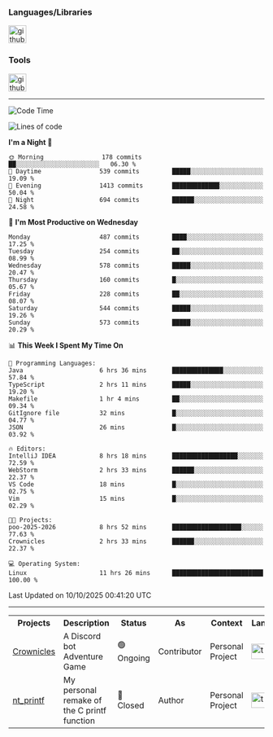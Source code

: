 <div>
    <h3>Languages/Libraries</h3>
    <img alt="github-chart" src="https://skillicons.dev/icons?i=c,py,js,ts,discordjs,html,css,md" height="35px">
</div>
<div>
    <h3>Tools</h3>
    <img alt="github-chart" src="https://skillicons.dev/icons?i=discord,git,github,gitlab,vim,vscode,webstorm,pycharm,ubuntu,pnpm,nodejs,docker" height="35px">
</div>

---
<!--START_SECTION:waka-->
![Code Time](http://img.shields.io/badge/Code%20Time-346%20hrs%2042%20mins-blue)

![Lines of code](https://img.shields.io/badge/From%20Hello%20World%20I%27ve%20Written-141.5%20thousand%20lines%20of%20code-blue)

**I'm a Night 🦉** 

```text
🌞 Morning                178 commits         ██░░░░░░░░░░░░░░░░░░░░░░░   06.30 % 
🌆 Daytime                539 commits         █████░░░░░░░░░░░░░░░░░░░░   19.09 % 
🌃 Evening                1413 commits        █████████████░░░░░░░░░░░░   50.04 % 
🌙 Night                  694 commits         ██████░░░░░░░░░░░░░░░░░░░   24.58 % 
```
📅 **I'm Most Productive on Wednesday** 

```text
Monday                   487 commits         ████░░░░░░░░░░░░░░░░░░░░░   17.25 % 
Tuesday                  254 commits         ██░░░░░░░░░░░░░░░░░░░░░░░   08.99 % 
Wednesday                578 commits         █████░░░░░░░░░░░░░░░░░░░░   20.47 % 
Thursday                 160 commits         █░░░░░░░░░░░░░░░░░░░░░░░░   05.67 % 
Friday                   228 commits         ██░░░░░░░░░░░░░░░░░░░░░░░   08.07 % 
Saturday                 544 commits         █████░░░░░░░░░░░░░░░░░░░░   19.26 % 
Sunday                   573 commits         █████░░░░░░░░░░░░░░░░░░░░   20.29 % 
```


📊 **This Week I Spent My Time On** 

```text
💬 Programming Languages: 
Java                     6 hrs 36 mins       ██████████████░░░░░░░░░░░   57.84 % 
TypeScript               2 hrs 11 mins       █████░░░░░░░░░░░░░░░░░░░░   19.20 % 
Makefile                 1 hr 4 mins         ██░░░░░░░░░░░░░░░░░░░░░░░   09.34 % 
GitIgnore file           32 mins             █░░░░░░░░░░░░░░░░░░░░░░░░   04.77 % 
JSON                     26 mins             █░░░░░░░░░░░░░░░░░░░░░░░░   03.92 % 

🔥 Editors: 
IntelliJ IDEA            8 hrs 18 mins       ██████████████████░░░░░░░   72.59 % 
WebStorm                 2 hrs 33 mins       ██████░░░░░░░░░░░░░░░░░░░   22.37 % 
VS Code                  18 mins             █░░░░░░░░░░░░░░░░░░░░░░░░   02.75 % 
Vim                      15 mins             █░░░░░░░░░░░░░░░░░░░░░░░░   02.29 % 

🐱‍💻 Projects: 
poo-2025-2026            8 hrs 52 mins       ███████████████████░░░░░░   77.63 % 
Crownicles               2 hrs 33 mins       ██████░░░░░░░░░░░░░░░░░░░   22.37 % 

💻 Operating System: 
Linux                    11 hrs 26 mins      █████████████████████████   100.00 % 
```


 Last Updated on 10/10/2025 00:41:20 UTC
<!--END_SECTION:waka-->

---
<table>
    <tr>
        <th>Projects</th>
        <th>Description</th>
        <th>Status</th>
        <th>As</th>
        <th>Context</th>
        <th>Language</th>
    </tr>
    <tr>
        <td>
            <a href="https://github.com/Crownicles/Crownicles">Crownicles</a>
        </td>
        <td>
            A Discord bot Adventure Game
        </td>
        <td>
            🟢 Ongoing
        </td>
        <td>
            Contributor
        </td>
        <td>
            Personal Project
        </td>
        <td>
            <img alt="ts icon" src="https://skillicons.dev/icons?i=ts" height="30px">
        </td>
    </tr>
        <td>
            <a href="https://github.com/Ntalcme/nt_printf">nt_printf</a>
        </td>
        <td>
             My personal remake of the C printf function 
        </td>
        <td>
            🔴 Closed
        </td>
        <td>
            Author
        </td>
        <td>
            Personal Project
        </td>
        <td>
            <img alt="ts icon" src="https://skillicons.dev/icons?i=c" height="30px">
        </td>
    </tr>
</table>
